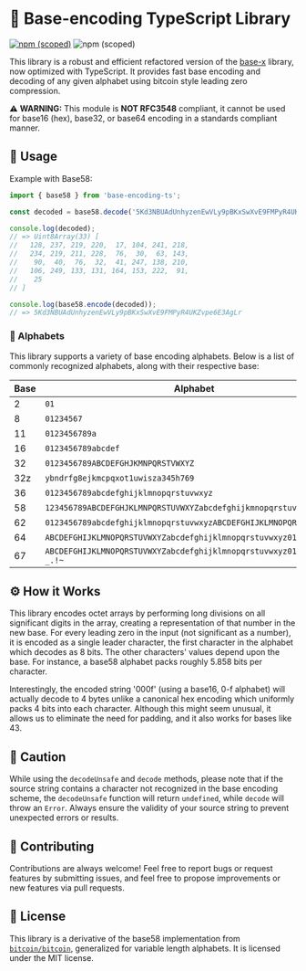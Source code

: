 # 👋 Base-encoding TypeScript Library

[![npm (scoped)](https://img.shields.io/npm/v/@describble/base-x)](https://www.npmjs.com/package/@describble/base-x)
![npm (scoped)](https://img.shields.io/npm/l/@describble/base-x)

This library is a robust and efficient refactored version of the [base-x](https://github.com/cryptocoinjs/base-x) library, now optimized with TypeScript. It provides fast base encoding and decoding of any given alphabet using bitcoin style leading zero compression.

⚠️ **WARNING:** This module is **NOT RFC3548** compliant, it cannot be used for base16 (hex), base32, or base64 encoding in a standards compliant manner.

## 🚀 Usage

Example with Base58:

```typescript
import { base58 } from 'base-encoding-ts';

const decoded = base58.decode('5Kd3NBUAdUnhyzenEwVLy9pBKxSwXvE9FMPyR4UKZvpe6E3AgLr');

console.log(decoded);
// => Uint8Array(33) [
//   128, 237, 219, 220,  17, 104, 241, 218,
//   234, 219, 211, 228,  76,  30,  63, 143,
//    90,  40,  76,  32,  41, 247, 138, 210,
//   106, 249, 133, 131, 164, 153, 222,  91,
//    25
// ]

console.log(base58.encode(decoded));
// => 5Kd3NBUAdUnhyzenEwVLy9pBKxSwXvE9FMPyR4UKZvpe6E3AgLr
```

### 🎨 Alphabets

This library supports a variety of base encoding alphabets. Below is a list of commonly recognized alphabets, along with their respective base:

| Base | Alphabet                                                              |
|------|-----------------------------------------------------------------------|
| 2    | `01`                                                                  |
| 8    | `01234567`                                                            |
| 11   | `0123456789a`                                                         |
| 16   | `0123456789abcdef`                                                    |
| 32   | `0123456789ABCDEFGHJKMNPQRSTVWXYZ`                                    |
| 32z  | `ybndrfg8ejkmcpqxot1uwisza345h769`                                    |
| 36   | `0123456789abcdefghijklmnopqrstuvwxyz`                                |
| 58   | `123456789ABCDEFGHJKLMNPQRSTUVWXYZabcdefghijkmnopqrstuvwxyz`          |
| 62   | `0123456789abcdefghijklmnopqrstuvwxyzABCDEFGHIJKLMNOPQRSTUVWXYZ`      |
| 64   | `ABCDEFGHIJKLMNOPQRSTUVWXYZabcdefghijklmnopqrstuvwxyz0123456789+/`    |
| 67   | `ABCDEFGHIJKLMNOPQRSTUVWXYZabcdefghijklmnopqrstuvwxyz0123456789-_.!~` |

## ⚙️ How it Works

This library encodes octet arrays by performing long divisions on all significant digits in the array, creating a representation of that number in the new base. For every leading zero in the input (not significant as a number), it is encoded as a single leader character, the first character in the alphabet which decodes as 8 bits. The other characters' values depend upon the base. For instance, a base58 alphabet packs roughly 5.858 bits per character.

Interestingly, the encoded string '000f' (using a base16, 0-f alphabet) will actually decode to 4 bytes unlike a canonical hex encoding which uniformly packs 4 bits into each character. Although this might seem unusual, it allows us to eliminate the need for padding, and it also works for bases like 43.

## 🚧 Caution
While using the `decodeUnsafe` and `decode` methods, please note that if the source string contains a character not recognized in the base encoding scheme, the `decodeUnsafe` function will return `undefined`, while `decode` will throw an `Error`. Always ensure the validity of your source string to prevent unexpected errors or results.

## 👥 Contributing
Contributions are always welcome! Feel free to report bugs or request features by submitting issues, and feel free to propose improvements or new features via pull requests.

## 📜 License
This library is a derivative of the base58 implementation from [`bitcoin/bitcoin`](https://github.com/bitcoin/bitcoin/blob/f1e2f2a85962c1664e4e55471061af0eaa798d40/src/base58.cpp), generalized for variable length alphabets. It is licensed under the MIT license.
